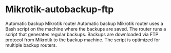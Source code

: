 # Mikrotik-autobackup-ftp
Automatic backup Mikrotik router
Automatic backup Mikrotik router uses a Bash script on the machine where the backups are saved. The router runs a script that generates regular backups. Backups are downloaded via FTP protocol from Mikrotik to the backup machine. The script is optimized for multiple backup routers.
